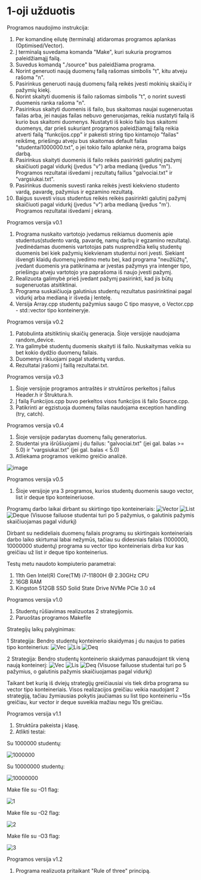 # 1-oji užduotis
Programos naudojimo instrukcija:
1. Per komandinę eilutę (terminalą) atidaromas programos aplankas (Optimised/Vector).
2. Į terminalą suvedama komanda "Make", kuri sukuria programos paleidžiamąjį failą.
3. Suvedus komandą "./source" bus paleidžiama programa.
4. Norint generuoti naują duomenų failą rašomas simbolis "t", kitu atveju rašoma "n".
5. Pasirinkus generuoti naują duomenų failą reikės įvesti mokinių skaičių ir pažymių kiekį.
6. Norint skaityti duomenis iš failo rašomas simbolis "t", o norint suvesti duomenis ranka rašoma "n". 
7. Pasirinkus skaityti duomenis iš failo, bus skaitomas naujai sugeneruotas failas arba, jei naujas failas nebuvo generuojamas, reikia nustatyti failą iš kurio bus skaitomi duomenys. Nustatyti iš kokio failo bus skaitomi duomenys, dar prieš sukuriant programos paleidžiamąjį failą reikia atverti failą "funkcijos.cpp" ir pakeisti string tipo kintamojo "failas" reikšmę, priešingu atveju bus skaitomas default failas "studentai1000000.txt", o jei tokio failo aplanke nėra, programa baigs darbą.
8. Pasirinkus skaityti duomenis iš failo reikės pasirinkti galutinį pažymį skaičiuoti pagal vidurkį (įvedus "v") arba medianą (įvedus "m"). Programos rezultatai išvedami į rezultatų failius "galvociai.txt" ir "vargsiukai.txt".
9. Pasirinkus duomenis suvesti ranka reikės įvesti kiekvieno studento vardą, pavardę, pažymius ir egzamino rezultatą.
10. Baigus suvesti visus studentus reikės reikės pasirinkti galutinį pažymį skaičiuoti pagal vidurkį (įvedus "v") arba medianą (įvedus "m'). Programos rezultatai išvedami į ekraną.

Programos versija v0.1

1. Programa nuskaito vartotojo įvedamus reikiamus duomenis apie studentus(studento vardą, pavardę, namų darbų ir egzamino rezultatą). Įvedinėdamas duomenis vartotojas pats nusprendžia kelių studentų duomenis bei kiek pažymių kiekvienam studentui nori įvesti. Siekiant išvengti klaidų duomenų įvedimo metu bei, kad programa "neužlūžtų", įvedant duomenis yra patikrinama ar įvestas pažymys yra intenger tipo, priešingu atveju vartotojo yra paprašoma iš naujo įvesti pažymį.
2. Realizuota galimybė prieš įvedant pažymį pasirinkti, kad jis būtų sugeneruotas atsitiktinai.
3. Programa suskaičiuoja galutinius studentų rezultatus pasirinktinai pagal vidurkį arba medianą ir išveda į lentelę.
4. Versija Array.cpp studentų pažymius saugo C tipo masyve, o Vector.cpp - std::vector tipo konteineryje.

Programos versija v0.2

1. Patobulinta atsitiktinių skaičių generacja. Šioje versijoje naudojama random_device.
3. Yra galimybė studentų duomenis skaityti iš failo. Nuskaitymas veikia su bet kokio dydžio duomenų failais.
4. Duomenys rikiuojami pagal studentų vardus.
5. Rezultatai įrašomi į faillą rezultatai.txt.

Programos versija v0.3

1. Šioje versijoje programos antraštės ir struktūros perkeltos į failus Header.h ir Struktura.h.
2. Į failą Funkcijos.cpp buvo perkeltos visos funkcijos iš failo Source.cpp.
3. Patikrinti ar egzistuoja duomenų failas naudojama exception handling (try, catch).

Programos versija v0.4

1. Šioje versijoje padarytas duomenų failų generatorius.
2. Studentai yra išrūšiuojami į du failus: "galvociai.txt" (jei gal. balas >= 5.0) ir "vargsiukai.txt" (jei gal. balas < 5.0)
3. Atliekama programos veikimo greičio analizė.

![image](https://user-images.githubusercontent.com/92882227/159137619-271a8522-7fa0-4961-b2ad-71b224a613d7.png)

Programos versija v0.5
1. Šioje versijoje yra 3 programos, kurios studentų duomenis saugo vector, list ir deque tipo konteineriuose.

Programų darbo laikai dirbant su skirtingo tipo konteineriais: 
![Vector](https://user-images.githubusercontent.com/92882227/163442668-dc3ef4ed-b841-40a9-a719-620fbbcf31f5.PNG)
![List](https://user-images.githubusercontent.com/92882227/163442676-5c840900-c091-4409-afa6-a5cdaf5cf721.PNG)
![Deque](https://user-images.githubusercontent.com/92882227/163442864-7a842eee-b67b-4dd7-9114-1901b0284b45.PNG)
(Visuose failuose studentai turi po 5 pažymius, o galutinis pažymis skaičiuojamas pagal vidurkį)

Dirbant su nedideliais duomenų failais programų su skirtingais konteineriais darbo laiko skirtumai labai nežymūs, tačiau su didesniais failais (1000000, 10000000 studentų) programa su vector tipo konteineriais dirba kur kas greičiau už list ir deque tipo konteinerius.

Testų metu naudoto kompiuterio parametrai: 
1. 11th Gen Intel(R) Core(TM) i7-11800H @ 2.30GHz CPU
2. 16GB RAM
3. Kingston 512GB SSD Solid State Drive NVMe PCle 3.0 x4

Programos versija v1.0
1. Studentų rūšiavimas realizuotas 2 strategijomis. 
2. Paruoštas programos Makefile

Strategijų laikų palyginimas:

1 Strategija: Bendro studentų konteinerio skaidymas į du naujus to paties tipo konteinerius:
![Vec](https://user-images.githubusercontent.com/92882227/163689096-614ae56f-74ac-460c-aba1-a9434e4469cc.PNG)
![Lis](https://user-images.githubusercontent.com/92882227/163689098-82876601-5515-447d-90a5-6cbe68921590.PNG)
![Deq](https://user-images.githubusercontent.com/92882227/163689100-65e2180f-e18c-42ab-9d1c-763754afa9a0.PNG)

2 Strategija: Bendro studentų konteinerio skaidymas panaudojant tik vieną naują konteinerį:
![Vec](https://user-images.githubusercontent.com/92882227/163689147-dcc5cd02-541a-4390-b8ae-9daf28e65acc.PNG)
![Lis](https://user-images.githubusercontent.com/92882227/163689152-16c8b786-c544-46b6-b8c7-cb3c6c26ac4e.PNG)
![Deq](https://user-images.githubusercontent.com/92882227/163689153-aa51cf1e-b1a0-409a-ae1a-f46e89cd7620.PNG)
(Visuose failuose studentai turi po 5 pažymius, o galutinis pažymis skaičiuojamas pagal vidurkį)

Taikant bet kurią iš dviejų strategijų greičiausiai vis tiek dirba programa su vector tipo konteineriais. Visos realizacijos greičiau veikia naudojant 2 strategiją, tačiau žymiausias pokytis jaučiamas su list tipo konteineriu ~15s greičiau, kur vector ir deque suveikia mažiau negu 10s greičiau.

Programos versija v1.1
1. Struktūra pakeista į klasę.
2. Atlikti testai:

Su 1000000 studentų:

![1000000](https://user-images.githubusercontent.com/92882227/166112466-550e4f4e-8951-4cd6-acd0-bb3a4a58bc64.PNG)

Su 10000000 studentų:

![10000000](https://user-images.githubusercontent.com/92882227/166112487-491f76cc-cc89-4493-8463-2c2e45534311.PNG)

Make file su -O1 flag:

![1](https://user-images.githubusercontent.com/92882227/166112518-23443090-32da-44c8-a842-90c403d069d1.PNG)

Make file su -O2 flag:

![2](https://user-images.githubusercontent.com/92882227/166112528-342c0bf0-4b39-4748-ae65-cbeb5adc6828.PNG)

Make file su -O3 flag:

![3](https://user-images.githubusercontent.com/92882227/166112551-419ecd61-49d2-43ce-991a-f1d5f7ecc29c.PNG)

Programos versija v1.2

1. Programa realizuota pritaikant "Rule of three" principą.



